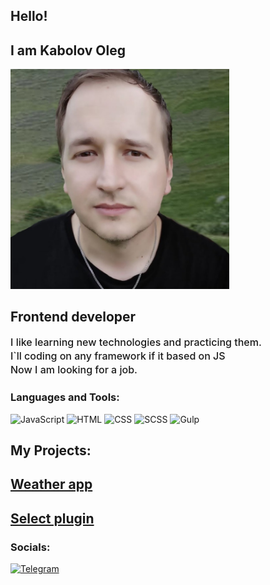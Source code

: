 ## Hello!

## I am Kabolov Oleg

<img src="foto.jpg" width="350" alt="Kabolov Oleg">

## Frontend developer

<p style="font-size: 16px; font-weight:500; line-height: 22px;">
    I like learning new technologies and practicing them. <br>
    I`ll coding on any framework if it based on JS <br>
    Now I am looking for a job.
</p>

### Languages and Tools:

![JavaScript](https://img.shields.io/badge/-JavaScript-090909?style=for-the-badge&logo=JavaScript)
![HTML](https://img.shields.io/badge/-Html-090909?style=for-the-badge&logo=HTML5)
![CSS](https://img.shields.io/badge/-CSS-090909?style=for-the-badge&logo=CSS3)
![SCSS](https://img.shields.io/badge/-SCSS-090909?style=for-the-badge&logo=Sass)
![Gulp](https://img.shields.io/badge/-Gulp-090909?style=for-the-badge&logo=gulp)

## My Projects:

## <a href="https://github.com/Belsnikel/weather-app/tree/master" target="_blank">Weather app</a>
## <a href="https://github.com/Belsnikel/Select-plugin" target="_blank">Select plugin</a>


### Socials:

[![Telegram](https://img.shields.io/badge/-Telegram-090909?style=for-the-badge&logo=telegram&logoColor=27A0D9)](https://t.me/Shrought)
